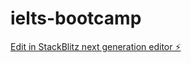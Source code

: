 # ielts-bootcamp

[Edit in StackBlitz next generation editor ⚡️](https://stackblitz.com/~/github.com/dotku/ielts-bootcamp)